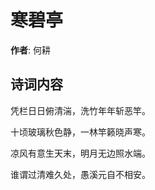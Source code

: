 # 寒碧亭

**作者**: 何耕

## 诗词内容

凭栏日日俯清湍，洗竹年年斩恶竿。

十顷玻璃秋色静，一林竿籁晓声寒。

凉风有意生天末，明月无边照水端。

谁谓过清难久处，愚溪元自不相安。

